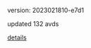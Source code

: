 version: 2023021810-e7d1

updated 132 avds

[details](https://github.com/0x74f917491bfa7ebfa379/ali_avd_db/blob/master/change_log/2023/02/18/10/e7d1.txt)